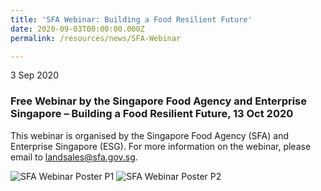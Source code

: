 ```yaml
---
title: 'SFA Webinar: Building a Food Resilient Future'
date: 2020-09-03T00:00:00.000Z
permalink: /resources/news/SFA-Webinar

---
```



3 Sep 2020

### **Free Webinar by the Singapore Food Agency and Enterprise Singapore – Building a Food Resilient Future, 13 Oct 2020**

This webinar is organised by the Singapore Food Agency (SFA) and Enterprise Singapore (ESG). For more information on the webinar, please email to landsales@sfa.gov.sg. 

![SFA Webinar Poster P1](/images/SFA-Webinar-Poster-1.jpg)
![SFA Webinar Poster P2](/images/SFA-Webinar-Poster-2.jpg)
